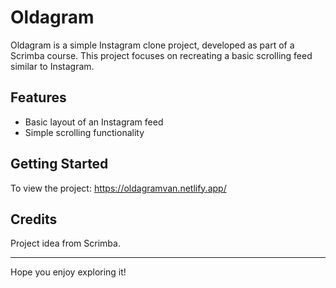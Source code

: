 # Oldagram

Oldagram is a simple Instagram clone project, developed as part of a Scrimba course. This project focuses on recreating a basic scrolling feed similar to Instagram.

## Features

- Basic layout of an Instagram feed
- Simple scrolling functionality

## Getting Started

To view the project:
https://oldagramvan.netlify.app/

## Credits

Project idea from Scrimba.

---

Hope you enjoy exploring it!
